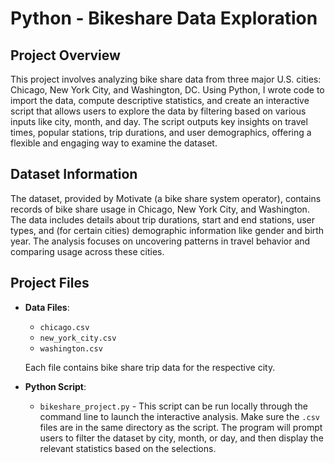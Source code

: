 # Python - Bikeshare Data Exploration

## Project Overview
This project involves analyzing bike share data from three major U.S. cities: Chicago, New York City, and Washington, DC. Using Python, I wrote code to import the data, compute descriptive statistics, and create an interactive script that allows users to explore the data by filtering based on various inputs like city, month, and day. The script outputs key insights on travel times, popular stations, trip durations, and user demographics, offering a flexible and engaging way to examine the dataset.

## Dataset Information
The dataset, provided by Motivate (a bike share system operator), contains records of bike share usage in Chicago, New York City, and Washington. The data includes details about trip durations, start and end stations, user types, and (for certain cities) demographic information like gender and birth year. The analysis focuses on uncovering patterns in travel behavior and comparing usage across these cities.

## Project Files
- **Data Files**: 
  - `chicago.csv`
  - `new_york_city.csv`
  - `washington.csv`
  
  Each file contains bike share trip data for the respective city.
  
- **Python Script**: 
  - `bikeshare_project.py` - This script can be run locally through the command line to launch the interactive analysis. Make sure the `.csv` files are in the same directory as the script. The program will prompt users to filter the dataset by city, month, or day, and then display the relevant statistics based on the selections.